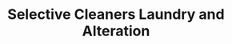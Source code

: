 ---
title: "Selective Cleaners Laundry and Alteration"
url: /mission-hills/selective-cleaners-laundry-and-alteration/
shop: laundry
---